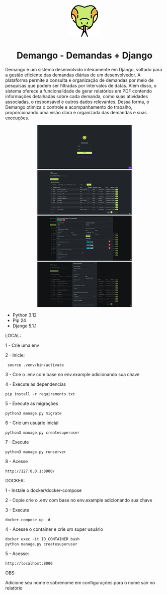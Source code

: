 <div align="center">
    <picture>
      <img src="static/img/python.svg" alt="Demango" width="100" height="100"/>
    </picture>
  <h1>Demango - Demandas + Django</h1>
</div>

Demango é um sistema desenvolvido inteiramente em Django, voltado para a gestão eficiente das demandas diárias de um desenvolvedor. A plataforma permite a consulta e organização de demandas por meio de pesquisas que podem ser filtradas por intervalos de datas. Além disso, o sistema oferece a funcionalidade de gerar relatórios em PDF contendo informações detalhadas sobre cada demanda, como suas atividades associadas, o responsável e outros dados relevantes. Dessa forma, o Demango otimiza o controle e acompanhamento do trabalho, proporcionando uma visão clara e organizada das demandas e suas execuções.

<div align="center">
    <a href="https://github.com/simeithander/demango/blob/main/screenshots/login.png?raw=true">
      <img src="https://github.com/simeithander/demango/blob/main/screenshots/login.png?raw=true" alt="CD" width="300"/>
    </a>
    <a href="https://github.com/simeithander/demango/blob/main/screenshots/visualizar_demandas.png?raw=true">
      <img src="https://github.com/simeithander/demango/blob/main/screenshots/visualizar_demandas.png?raw=true" alt="CD" width="300"/>
    </a>
    <a href="https://github.com/simeithander/demango/blob/main/screenshots/editar_demanda.png?raw=true">
      <img src="https://github.com/simeithander/demango/blob/main/screenshots/editar_demanda.png?raw=true" target="_blank" alt="CD" width="300"/>
    </a>
    <a href="https://raw.githubusercontent.com/simeithander/demango/refs/heads/main/screenshots/cadastrar_demanda.png">
      <img src="https://raw.githubusercontent.com/simeithander/demango/refs/heads/main/screenshots/cadastrar_demanda.png" alt="CD" width="300"/>
    </a>
</div>

- Python 3.12
- Pip 24
- Django 5.1.1

LOCAL:

1 - Crie uma env

2 - Inicie:

```
 source .venv/bin/activate
```

3 - Crie o .env com base no env.example adicionando sua chave

4 - Execute as dependencias

```
pip install -r requirements.txt
```

5 - Execute as migrações

```
python3 manage.py migrate
```

6 - Crie um usuário inicial

```
python3 manage.py createsuperuser
```

7 - Execute

```
python3 manage.py runserver
```

8 - Acesse

```
http://127.0.0.1:8000/
```

DOCKER:

1 - Instale o docker/docker-compose


2 - Copie crie o .env com base no env.example adicionando sua chave

3 - Execute

```
docker-compose up -d
```

4 - Acesse o container e crie um super usuário

```
docker exec -it ID_CONTAINER bash
python manage.py createsuperuser
```

5 - Acesse:

```
http://localhost:8000
```

OBS:

Adicione seu nome e sobrenome em configurações para o nome sair no relatório
